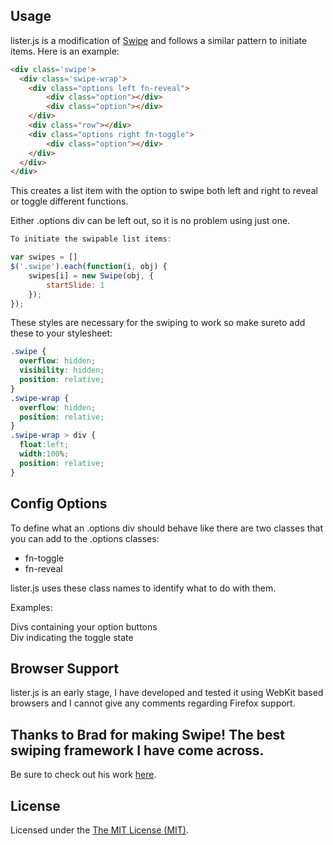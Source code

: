 ## Usage
lister.js is a modification of <a href="https://github.com/bradbirdsall/Swipe" alt="_blank">Swipe</a> and follows a similar pattern to initiate items. Here is an example:

``` html
<div class='swipe'>
  <div class='swipe-wrap'>
    <div class="options left fn-reveal">
        <div class="option"></div>
        <div class="option"></div>
    </div>
    <div class="row"></div>
    <div class="options right fn-toggle">
        <div class="option"></div>
    </div>
  </div>
</div>
```

This creates a list item with the option to swipe both left and right to reveal or toggle different functions.

Either .options div can be left out, so it is no problem using just one.

``` js
To initiate the swipable list items:

var swipes = []
$('.swipe').each(function(i, obj) {
    swipes[i] = new Swipe(obj, {
        startSlide: 1
    });
});
```

These styles are necessary for the swiping to work so make sureto add these to your stylesheet:

``` css
.swipe {
  overflow: hidden;
  visibility: hidden;
  position: relative;
}
.swipe-wrap {
  overflow: hidden;
  position: relative;
}
.swipe-wrap > div {
  float:left;
  width:100%;
  position: relative;
}
```

## Config Options

To define what an .options div should behave like there are two classes that you can add to the .options classes:

- fn-toggle
- fn-reveal

lister.js uses these class names to identify what to do with them.

Examples:

<div class="options left fn-reveal">Divs containing your option buttons</div>
<div class="options left fn-toggle">Div indicating the toggle state</div>



## Browser Support
lister.js is an early stage, I have developed and tested it using WebKit based browsers and I cannot give any comments regarding Firefox support.


## Thanks to Brad for making Swipe! The best swiping framework I have come across.

Be sure to check out his work <a href="https://github.com/bradbirdsall/" target="_blank">here</a>.

## License
Licensed under the [The MIT License (MIT)](http://opensource.org/licenses/MIT).
